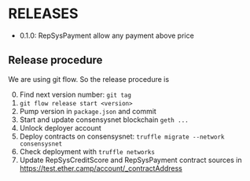 # RELEASES

- 0.1.0: RepSysPayment allow any payment above price


## Release procedure

We are using git flow. So the release procedure is

0. Find next version number: `git tag`
0. `git flow release start <version>`
0. Pump version in `package.json` and commit
0. Start and update consensysnet blockchain `geth ...`
0. Unlock deployer account
0. Deploy contracts on consensysnet: `truffle migrate --network consensysnet`
0. Check deployment with `truffle networks`
0. Update RepSysCreditScore and RepSysPayment contract sources in https://test.ether.camp/account/_contractAddress
